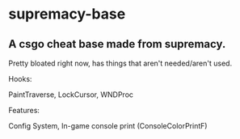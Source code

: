# supremacy-base
## A csgo cheat base made from supremacy.
Pretty bloated right now, has things that aren't needed/aren't used.

Hooks:

PaintTraverse, LockCursor, WNDProc 

Features:

Config System, In-game console print (ConsoleColorPrintF)
